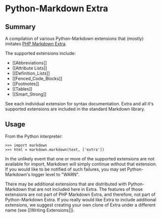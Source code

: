 Python-Markdown Extra
=====================

Summary
-------

A compilation of various Python-Markdown extensions that (mostly) imitates
[PHP Markdown Extra](http://michelf.com/projects/php-markdown/extra/).

The supported extensions include:

* [[Abbreviations]]
* [[Attribute Lists]]
* [[Definition_Lists]]
* [[Fenced_Code_Blocks]]
* [[Footnotes]]
* [[Tables]]
* [[Smart_Strong]]

See each individual extension for syntax documentation. Extra and all it's 
supported extensions are included in the standard Markdown library.

Usage
-----

From the Python interpreter:

    >>> import markdown
    >>> html = markdown.markdown(text, ['extra'])

In the unlikely event that one or more of the supported extensions are not
available for import, Markdown will simply continue without that
extension. If you would like to be notified of such failures,
you may set Python-Markdown's logger level to "WARN".

There may be additional extensions that are distributed with
Python-Markdown that are not included here in Extra. The features 
of those extensions are not part of PHP Markdown Extra, and 
therefore, not part of Python-Markdown Extra. If you really would 
like Extra to include additional extensions, we suggest creating 
your own clone of Extra under a different name 
(see [[Writing Extensions]]).  
